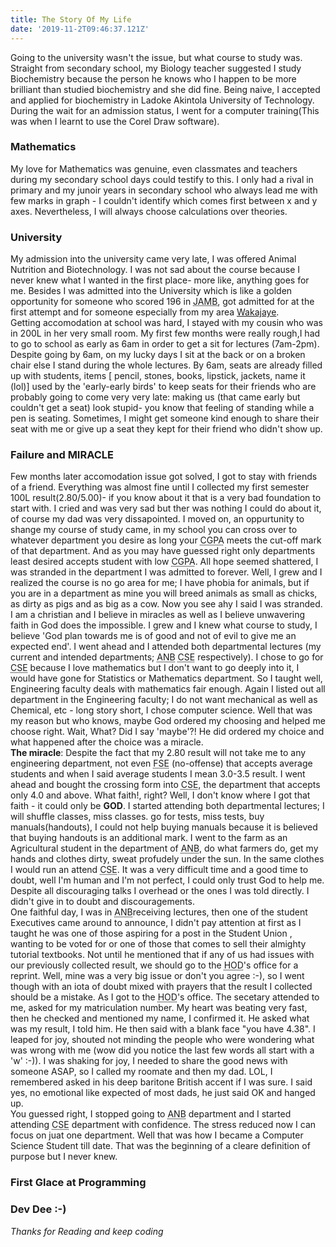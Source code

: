 ```yaml
---
title: The Story Of My Life
date: '2019-11-2T09:46:37.121Z'
---
```


Going to the university wasn't the issue, but what course to study was. Straight from secondary school, my Biology teacher suggested I study Biochemistry because the person he knows who I happen to be more brilliant than studied biochemistry and she did fine. Being naive, I accepted and applied for biochemistry in Ladoke Akintola University of Technology. During the wait for an admission status, I went for a computer training(This was when I learnt to use the Corel Draw software). 

### Mathematics 
<!-- && Computer Science -->

My love for Mathematics was genuine, even classmates and teachers during my secondary school days could testify to this. I only had a rival in primary and my junoir years in secondary school who always lead me with few marks in graph - I couldn't identify which comes first between x and y axes.
Nevertheless, I will always choose calculations over theories.

<!-- Staying with computer science while we had to make a choice in 300L was so much ease and I was just waiting to become the real me with whatever thing I will be taught in the university hoping it will make the difference. I was happy with the life ahead despite silent fears and storms that hurried across my path. -->
<!-- 
### First Glance at Computer

Computers were like gold around 2005 generally in Nigeria based on my family status you did not get to see a computer not until my uncle who was staying with us got a desktop computer and the whole house celebrated - he was an electrical engineer who finished from the same university I would eventually go to study computer science. My family could not afford a desktop computer and you will visit friend who had computer to play games and stay over until the night was calling. -->

### University

My admission into the university came very late, I was offered Animal Nutrition and Biotechnology. I was not sad about the course because I never knew what I wanted in the first place- more like, anything goes for me. Besides I was admitted into the University which is like a golden opportunity for someone who scored 196 in <abbr title="Joint Admissions and Matriculation Board">JAMB</abbr>, got admitted for at the first attempt and for someone especially from my area [Wakajaye](https://www.google.com/maps/place/Wakajaye+Road,+Ibadan/@7.4168802,3.9874232,17z/data=!3m1!4b1!4m5!3m4!1s0x103994aa90161bff:0x2fb919ce71ae2981!8m2!3d7.4168749!4d3.9896065).
<br/>
Getting accomodation at school was hard, I stayed with my cousin who was in 200L in her very small room. My first few months were really rough,I had to go to school as early as 6am in order to get a sit for lectures (7am-2pm). Despite going by 6am, on my lucky days I sit at the back or on a broken chair else I stand during the whole lectures. By 6am, seats are already filled up with students, items [ pencil, stones, books, lipstick, jackets, name it (lol)] used by the 'early-early birds' to keep seats for their friends who are probably going to come very very late: making us (that came early but couldn't get a seat) look stupid- you know that feeling of standing while a pen is seating. Sometimes, I might get someone kind enough to share their seat with me or give up a seat they kept for their friend who didn't show up.


### Failure and MIRACLE
Few months later accomodation issue got solved, I got to stay with friends of a friend. Everything was almost fine until I collected my first semester 100L result(2.80/5.00)- if you know about it that is a very bad foundation to start with. I cried and was very sad but ther was nothing I could do about it, of course my dad was very dissapointed. I moved on, an oppurtunity to shange my course of study came, in my school you can cross over to whatever department you desire as long your <abbr title="Culmulative Grade Point Average">CGPA</abbr> meets the cut-off mark of that department. And as you may have guessed right only departments least desired accepts student with low <abbr title="Culmulative Grade Point Average">CGPA</abbr>. All hope seemed shattered, I was stranded in the department I was admitted to forever. Well, I grew and I realized the course is no go area for me; I have phobia for animals, but if you are in a department as mine you will breed animals as small as chicks, as dirty as pigs and as big as a cow. Now you see ahy I said I was stranded.
<br/> 
I am a christian and I believe in miracles as well as I believe unwavering faith in God does the impossible. I grew and I knew what course to study, I believe 'God plan towards me is of good and not of evil to give me an expected end'. 
I went ahead and I attended both departmental lectures (my current and intended departments; <abbr title="Animal Nutrition and Biotechnology">ANB</abbr> <abbr title="Computer Science and Engieering">CSE</abbr> respectively). I chose to go for <abbr title="Computer Science and Engieering">CSE</abbr> because I love mathematics but I don't want to go deeply into it, I would have gone for Statistics or Mathematics department. So I taught well, Engineering faculty deals with mathematics fair enough. Again I listed out all department in the Engineering faculty; I do not want mechanical as well as Chemical, etc - long story short, I chose computer science. Well that was my reason but who knows, maybe God ordered my choosing and helped me choose right. Wait, What? Did I say 'maybe'?! He did ordered my choice and what happened after the choice was a miracle. 
<br/> 
**The miracle**: Despite the fact that my 2.80 result will not take me to any engineering department, not even <abbr title="Food Science and Engieering">FSE</abbr> (no-offense) that accepts average students and when I said average students I mean 3.0-3.5 result. I went ahead and bought the crossing form into <abbr title="Computer Science and Engieering">CSE</abbr>, the department that accepts only 4.0 and above. What faith!, right? Well, I don't know where I got that faith - it could only be **GOD**. I started attending both departmental lectures; I will shuffle classes, miss classes. go for tests, miss tests, buy manuals(handouts), I could not help buying manuals because it is believed that buying handouts is an additional mark. I went to the farm as an Agricultural student in the department of
<abbr title="Animal Nutrition and Biotechnology">ANB</abbr>, do what farmers do, get my hands and clothes dirty, sweat profudely under the sun. In the same clothes I would run an attend <abbr title="Computer Science and Engieering">CSE</abbr>. It was a very difficult time and a good time to doubt, well I'm human and I'm not perfect, I could only trust God to help me. Despite all discouraging talks I overhead or the ones I was told directly. I didn't give in to doubt and discouragements. 
<br/> One faithful day, I was in <abbr title="Animal Nutrition and Biotechnology">ANB</abbr>receiving lectures, then one of the student Executives came around to announce, I didn't pay attention at first as I taught he was one of those aspiring for a post in the Student Union , wanting to be voted for or one of those that comes to sell their almighty tutorial textbooks. Not until he mentioned that if any of us had issues with our previously collected result, we should go to the <abbr title="Head of Department">HOD</abbr>'s office for a reprint. Well, mine was a very big issue or don't you agree :-), so I went though with an iota of doubt mixed with prayers that the result I collected should be a mistake. As I got to the <abbr title="Head of Department">HOD</abbr>'s office. The secetary attended to me, asked for my matriculation number. My heart was beating very fast, then he checked and mentioned my name, I confirmed it. He asked what was my result, I told him. He then said with a blank face "you have 4.38". I leaped for joy, shouted not minding the people who were wondering what was wrong with me (wow did you notice the last few words all start with a 'w' :-)). I was shaking for joy, I needed to share the good news with someone ASAP, so I called my roomate and then my dad. LOL, I remembered asked in his deep baritone British accent if I was sure. I said yes, no emotional like expected of most dads, he just said OK and hanged up. 
<br/> You guessed right, I stopped going to <abbr title="Animal Nutrition and Biotechnology">ANB</abbr> department and I started attending <abbr title="Computer Science and Engieering">CSE</abbr> department with confidence. The stress reduced now I can focus on juat one department. Well that was how I became a Computer Science Student till date. That was the beginning of a cleare definition of purpose but I never knew.



### First Glace at Programming

<!-- After the training I didn't know what I could do with only <abbr title="Structured Query Language">SQL</abbr> and learning a programming language was the next thing to be able to save data programmatically and I was very much excited with the possibilities of Java and C#. I struggled a lot with becoming better in Java and C# and I wasn't happy with my progress. Friends started building thing and we did come to lecture and discuss the thing we were learning, building and mastering as it was the culture in my university especially the computer science and engineering folks. -->

### Dev Dee :-)

<!-- _Simple advice sometimes_ go a long way, a senior colleague said to me after years of encouraging me , learn JavaScript and know how to use some of it's main frameworks and use some software collaboration tools like git. I could have assumed in all my life that was the best piece of Advice I have ever received. It changed my life forever.

Immediately after university I started the serious learning of JavaScript and opportunities like working in, from a hub to stay the whole day and night was made available. The beginning of the fire started several night sessions when I would write a function and get undefined, I would be heart broken, but I never gave up.I worked with the likes of Usman Abiola and the boss -xniyi of cmapit. i learnt a lot. I was part of the team that organised 2 major events sponsor by cmapit in collaboration with github and jetbrains - I was very happy. -->

<!-- ### Pre-Nysc Days

Staying in back in the university after final exams helped me understand why I need to get better at programming. Staying inside UCH quarters came access to quality life and constant electric power supply. It was where I lived and learnt to code going for <abbr title="National Youth Service Corp">NYSC</abbr>. This were the days of little beginning.

Service year was coming and I wanted to work in a tech related environment so that I could advance my skills and be ready for post-nysc. I will say a few thing about my nysc days in the next episode. -->

_Thanks for Reading and keep coding_
